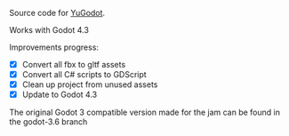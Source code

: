 Source code for [YuGodot](https://nothke.itch.io/yugodot).

Works with Godot 4.3

Improvements progress:
- [x] Convert all fbx to gltf assets
- [x] Convert all C# scripts to GDScript
- [x] Clean up project from unused assets
- [x] Update to Godot 4.3

The original Godot 3 compatible version made for the jam can be found in the godot-3.6 branch